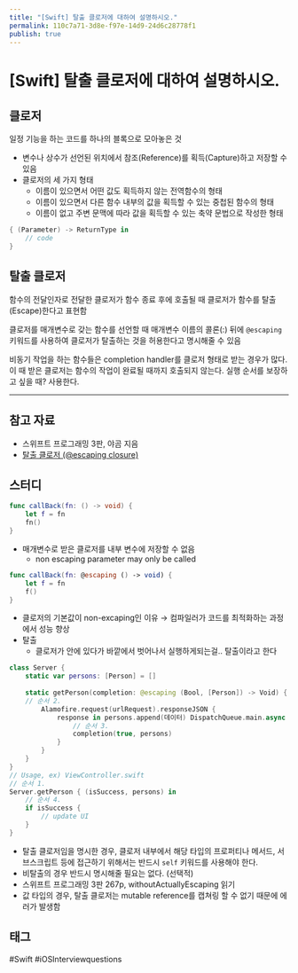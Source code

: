 ```yaml
---
title: "[Swift] 탈출 클로저에 대하여 설명하시오."
permalink: 110c7a71-3d8e-f97e-14d9-24d6c28778f1
publish: true
---
```


# \[Swift] 탈출 클로저에 대하여 설명하시오.

## 클로저

일정 기능을 하는 코드를 하나의 블록으로 모아놓은 것

- 변수나 상수가 선언된 위치에서 참조(Reference)를 획득(Capture)하고 저장할 수 있음
- 클로저의 세 가지 형태
    - 이름이 있으면서 어떤 값도 획득하지 않는 전역함수의 형태
    - 이름이 있으면서 다른 함수 내부의 값을 획득할 수 있는 중첩된 함수의 형태
    - 이름이 없고 주변 문맥에 따라 값을 획득할 수 있는 축약 문법으로 작성한 형태

```swift
{ (Parameter) -> ReturnType in
    // code
}
```

## 탈출 클로저

함수의 전달인자로 전달한 클로저가 함수 종료 후에 호출될 때 클로저가 함수를 탈출(Escape)한다고 표현함

클로저를 매개변수로 갖는 함수를 선언할 때 매개변수 이름의 콜론(:) 뒤에 `@escaping` 키워드를 사용하여 클로저가 탈출하는 것을 허용한다고 명시해줄 수 있음

비동기 작업을 하는 함수들은 completion handler를 클로저 형태로 받는 경우가 많다. 이 때 받은 클로저는 함수의 작업이 완료될 때까지 호출되지 않는다. 실행 순서를 보장하고 싶을 때? 사용한다.

---

## 참고 자료

- 스위프트 프로그래밍 3판, 야곰 지음
- [탈출 클로저 (@escaping closure)](https://jinios.github.io/swift/2018/06/13/escaping/)

## 스터디

```swift
func callBack(fn: () -> void) {
    let f = fn
    fn()
}
```
- 매개변수로 받은 클로저를 내부 변수에 저장할 수 없음
    - non escaping parameter may only be called
```swift
func callBack(fn: @escaping () -> void) {
    let f = fn
    f()
}
```
- 클로저의 기본값이 non-excaping인 이유
    → 컴파일러가 코드를 최적화하는 과정에서 성능 향상
- 탈출
    - 클로저가 안에 있다가 바깥에서 벗어나서 실행하게되는걸.. 탈출이라고 한다
```swift
class Server { 
    static var persons: [Person] = [] 
    
    static getPerson(completion: @escaping (Bool, [Person]) -> Void) {
    // 순서 2. 
        Alamofire.request(urlRequest).responseJSON { 
            response in persons.append(데이터) DispatchQueue.main.async { 
                // 순서 3. 
                completion(true, persons) 
            }
        } 
    }
}
// Usage, ex) ViewController.swift
// 순서 1.
Server.getPerson { (isSuccess, persons) in 
    // 순서 4. 
    if isSuccess { 
        // update UI
    }
}
```
- 탈출 클로저임을 명시한 경우, 클로저 내부에서 해당 타입의 프로퍼티나 메서드, 서브스크립트 등에 접근하기 위해서는 반드시 `self` 키워드를 사용해야 한다.
- 비탈출의 경우 반드시 명시해줄 필요는 없다. (선택적)
- 스위프트 프로그래밍 3판 267p, withoutActuallyEscaping 읽기
- 값 타입의 경우, 탈출 클로저는 mutable reference를 캡쳐링 할 수 없기 때문에 에러가 발생함

## 태그

#Swift #iOSInterviewquestions